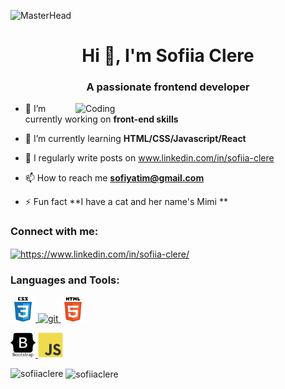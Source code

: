 ![MasterHead](https://media0.giphy.com/headers/GitHub/w8ZJLtJbmuph.gif)
<h1 align="center">Hi 👋, I'm Sofiia Clere</h1>
<h3 align="center">A passionate frontend developer</h3>
<img align="right" alt="Coding" width="400" src="https://s3.amazonaws.com/shecodesio-production/uploads/files/000/021/839/original/coding..gif?1638143170">

- 🔭 I’m currently working on **front-end skills**

- 🌱 I’m currently learning **HTML/CSS/Javascript/React**

- 📝 I regularly write posts on www.linkedin.com/in/sofiia-clere

- 📫 How to reach me **sofiyatim@gmail.com**

- ⚡ Fun fact **I have a cat and her name's Mimi **

<h3 align="left">Connect with me:</h3>
<p align="left">
<a href="https://www.linkedin.com/in/sofiia-clere/" target="blank"><img align="center" src="https://raw.githubusercontent.com/rahuldkjain/github-profile-readme-generator/master/src/images/icons/Social/linked-in-alt.svg" alt="https://www.linkedin.com/in/sofiia-clere/" height="30" width="40" /></a>
</p>

<h3 align="left">Languages and Tools:</h3>
<p align="left"> <a href="https://www.w3schools.com/css/" target="_blank" rel="noreferrer"> <img src="https://raw.githubusercontent.com/devicons/devicon/master/icons/css3/css3-original-wordmark.svg" alt="css3" width="40" height="40"/> </a> <a href="https://git-scm.com/" target="_blank" rel="noreferrer"> <img src="https://www.vectorlogo.zone/logos/git-scm/git-scm-icon.svg" alt="git" width="40" height="40"/> </a> <a href="https://www.w3.org/html/" target="_blank" rel="noreferrer"> <img src="https://raw.githubusercontent.com/devicons/devicon/master/icons/html5/html5-original-wordmark.svg" alt="html5" width="40" height="40"/>
<p align="left"> <a href="https://getbootstrap.com" target="_blank" rel="noreferrer"> <img src="https://raw.githubusercontent.com/devicons/devicon/master/icons/bootstrap/bootstrap-plain-wordmark.svg" alt="bootstrap" width="40" height="40"/> </a> <a href="https://developer.mozilla.org/en-US/docs/Web/JavaScript" target="_blank" rel="noreferrer"> <img src="https://raw.githubusercontent.com/devicons/devicon/master/icons/javascript/javascript-original.svg" alt="javascript" width="40" height="40"/> </a> </p>

<p><img align="left" src="https://github-readme-stats.vercel.app/api/top-langs?username=sofiiaclere&show_icons=true&locale=en&layout=compact" alt="sofiiaclere" /></p>

<p>&nbsp;<img align="center" src="https://github-readme-stats.vercel.app/api?username=sofiiaclere&show_icons=true&locale=en" alt="sofiiaclere" /></p>
